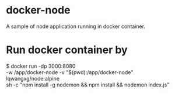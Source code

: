 # docker-node
A sample of node application running in docker container.

# Run docker container by 
$ docker run -dp 3000:8080 \
    -w /app/docker-node -v "$(pwd):/app/docker-node" \
    lqwangxg/node:alpine \
    sh -c "npm install -g nodemon && npm install &&  nodemon index.js"

